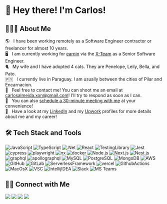 # 👋 Hey there! I'm Carlos!

## 👨🏻‍💻 About Me

🌎 &nbsp; I have been working remotely as a Software Engineer contractor or freelancer for almost 10 years.\
🖥️ &nbsp; I am currently working for [earnin](https://www.earnin.com/) via the [X-Team](https://x-team.com/) as a Senior Software Engineer.\
🐈 &nbsp; My wife and I have adopted 4 cats. They are Penelope, Leily, Bella, and Pato.\
🇵🇾 &nbsp; I currently live in Paraguay. I am usually between the cities of Pilar and Encarnacion.\
📨 &nbsp; Feel free to contact me! You can shoot me an email at [carlosalmeida.xon@gmail.com](mailto:carlosalmeida.xon@gmail.com)! I'll try to respond as soon as I can.\
📅 &nbsp; You can also [schedule a 30-minute meeting with me](https://calendly.com/kararade/30min) at your convenience! \
📄 &nbsp; Have a look at my [LinkedIn](https://www.linkedin.com/in/kararade/) and my [Upwork](https://www.upwork.com/freelancers/kararade) profiles for more details about me and my career!

## 🛠 Tech Stack and Tools

![JavaScript](https://img.shields.io/badge/-JavaScript-05122A?style=flat&logo=javascript&labelColor=000000)
![TypeScript](https://img.shields.io/badge/-TypeScript-05122A?style=flat&logo=typescript&labelColor=000000)
![.Net](https://img.shields.io/badge/-.Net-05122A?style=flat&logo=dotnet&labelColor=512BD4)
![React](https://img.shields.io/badge/-React.js-05122A?style=flat&logo=react&labelColor=000000)
![TestingLibrary](https://img.shields.io/badge/-Testing%20Library-05122A?style=flat&logo=testinglibrary&labelColor=000000)
![Jest](https://img.shields.io/badge/-Jest-05122A?style=flat&logo=jest&labelColor=C21325)
![cypress](https://img.shields.io/badge/-Cypress-05122A?style=flat&logo=cypress&labelColor=17202c)
![playwright](https://img.shields.io/badge/-Playwright-05122A?style=flat&logo=playwright&labelColor=000000)
![nx](https://img.shields.io/badge/-Nx-05122A?style=flat&logo=nx&labelColor=000000)
![docker](https://img.shields.io/badge/-docker-05122A?style=flat&logo=docker&labelColor=000000)
![Node.js](https://img.shields.io/badge/-Node.js-05122A?style=flat&logo=node.js&labelColor=000000)
![Next.js](https://img.shields.io/badge/-Next.js-05122A?style=flat&logo=next.js&labelColor=000000)
![Nest.js](https://img.shields.io/badge/-Nest.js-05122A?style=flat&logo=nestjs&labelColor=E0234E)
![graphql](https://img.shields.io/badge/-GraphQL-05122A?style=flat&logo=graphql&labelColor=E10098)
![apollographql](https://img.shields.io/badge/-Apollo%20GraphQL-05122A?style=flat&logo=apollographql&labelColor=E50695)
![MySQL](https://img.shields.io/badge/-MySQL-05122A?style=flat&logo=MySQL&labelColor=000000)
![PostgreSQL](https://img.shields.io/badge/-PostgreSQL-05122A?style=flat&logo=PostgreSQL&labelColor=000000)
![MongoDB](https://img.shields.io/badge/-MongoDB-05122A?style=flat&logo=MongoDB&labelColor=000000)
![AWS](https://img.shields.io/badge/-AWS-05122A?style=flat&logo=amazonaws&labelColor=000000)
![GitHub](https://img.shields.io/badge/-GitHub-05122A?style=flat&logo=github&labelColor=000000)
![GitLab](https://img.shields.io/badge/-GitLab-05122A?style=flat&logo=gitlab&labelColor=000000)
![ServerlessFramework](https://img.shields.io/badge/-Serverless%20Framework-05122A?style=flat&logo=serverless&labelColor=000000)
![vercel](https://img.shields.io/badge/-vercel-05122A?style=flat&logo=vercel&labelColor=000000)
![GithubActions](https://img.shields.io/badge/-Github%20Actions-05122A?style=flat&logo=githubactions&labelColor=000000)
![MacOsX](https://img.shields.io/badge/-Mac%20OS%20X-05122A?style=flat&logo=macos&labelColor=000000)
![VSC](https://img.shields.io/badge/-Visual%20Studio%20Code-05122A?style=flat&logo=visualstudiocode&labelColor=007ACC)
![IntellijIDEA](https://img.shields.io/badge/-Intellij%20IDEA-05122A?style=flat&logo=intellijidea&labelColor=000000)
![Slack](https://img.shields.io/badge/-Slack-05122A?style=flat&logo=Slack&labelColor=4A154B)
![MS Teams](https://img.shields.io/badge/-MS%20Teams-05122A?style=flat&logo=microsoftteams&labelColor=000000)


## 🤝🏻 Connect with Me

<a href="https://linkedin.com/in/kararade"><img src="https://img.shields.io/badge/-Carlos%20Almeida%20-05122A?style=flat&logo=linkedin&labelColor=000000"/></a>
<a href="mailto:carlosalmeida.xon@gmail.com"><img src="https://img.shields.io/badge/-carlosalmeida.xon@gmail.com-05122A?style=flat&logo=gmail&labelColor=000000"/></a>
<a href="https://www.upwork.com/freelancers/kararade"><img src="https://img.shields.io/badge/-Hire%20me%20on%20Upwork!%20-05122A?style=flat&logo=upwork&labelColor=000000"/></a>
<a href="https://calendly.com/kararade/30min"><img src="https://img.shields.io/badge/-Schedule%20a%20meeting%20with%20me!-05122A?style=flat&logo=googlecalendar&labelColor=ffffff"/></a>

